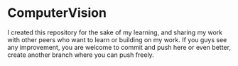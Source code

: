 # ComputerVision
I created this repository for the sake of my learning, and sharing my work with other peers who want to learn or building on my work.
If you guys see any improvement, you are welcome to commit and push here or even better, create another branch where you can push freely.
